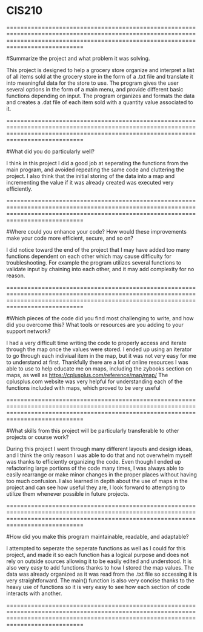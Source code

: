 # CIS210

========================================================================================================================================================================================

#Summarize the project and what problem it was solving.

This project is designed to help a grocery store organize and interpret a list of all items sold at the grocery store in the form of a .txt file and translate it into meaningful data for the store to use. 
The program gives the user several options in the form of a main menu, and provide different basic functions depending on input. 
The program organizes and formats the data and creates a .dat file of each item sold with a quantity value associated to it.

========================================================================================================================================================================================

#What did you do particularly well?

I think in this project I did a good job at seperating the functions from the main program, and avoided repeating the same code and cluttering the project.
I also think that the initial storing of the data into a map and incrementing the value if it was already created was executed very efficiently.

========================================================================================================================================================================================

#Where could you enhance your code? How would these improvements make your code more efficient, secure, and so on?

I did notice toward the end of the project that I may have added too many functions dependent on each other which may cause difficulty for troubleshooting.
For example the program utilizes several functions to validate input by chaining into each other, and it may add complexity for no reason.

========================================================================================================================================================================================

#Which pieces of the code did you find most challenging to write, and how did you overcome this? What tools or resources are you adding to your support network?

I had a very difficult time writing the code to properly access and iterate through the map once the values were stored. 
I ended up using an iterator to go through each indiviual item in the map, but it was not very easy for me to understand at first.
Thankfully there are a lot of online resources I was able to use to help educate me on maps, including the zybooks section on maps, as well as https://cplusplus.com/reference/map/map/
The cplusplus.com website was very helpful for understanding each of the functions included with maps, which proved to be very useful

========================================================================================================================================================================================

#What skills from this project will be particularly transferable to other projects or course work?

During this project I went through many different layouts and design ideas, and I think the only reason I was able to do that and not overwhelm myself was thanks to efficiently organizing the code.
Even though I ended up refactoring large portions of the code many times, I was always able to easily rearrange or make minor changes in the proper places without having too much confusion.
I also learned in depth about the use of maps in the project and can see how useful they are, I look forward to attempting to utilize them whenever possible in future projects.

========================================================================================================================================================================================

#How did you make this program maintainable, readable, and adaptable?

I attempted to seperate the seperate functions as well as I could for this project, and made it so each function has a logical purpose and does not rely on outside sources allowing it to be easily edited and understood.
It is also very easy to add functions thanks to how I stored the map values. 
The data was already organized as it was read from the .txt file so accessing it is very straightforward. 
The main() function is also very concise thanks to the heavy use of functions so it is very easy to see how each section of code interacts with another.

========================================================================================================================================================================================
